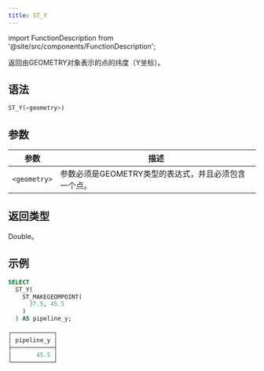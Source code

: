 ```yaml
---
title: ST_Y
---
```

import FunctionDescription from '@site/src/components/FunctionDescription';

<FunctionDescription description="引入或更新: v1.2.458"/>

返回由GEOMETRY对象表示的点的纬度（Y坐标）。

## 语法

```sql
ST_Y(<geometry>)
```

## 参数

| 参数         | 描述                                                                          |
|--------------|-------------------------------------------------------------------------------|
| `<geometry>` | 参数必须是GEOMETRY类型的表达式，并且必须包含一个点。                          |

## 返回类型

Double。

## 示例

```sql
SELECT
  ST_Y(
    ST_MAKEGEOMPOINT(
      37.5, 45.5
    )
  ) AS pipeline_y;

┌────────────┐
│ pipeline_y │
├────────────┤
│       45.5 │
└────────────┘
```